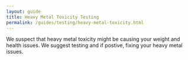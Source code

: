 ```yaml
---
layout: guide
title: Heavy Metal Toxicity Testing
permalink: /guides/testing/heavy-metal-toxicity.html
---
```


We suspect that heavy metal toxicity might be causing your weight and health issues.  We suggest testing and if postive, fixing your heavy metal issues.